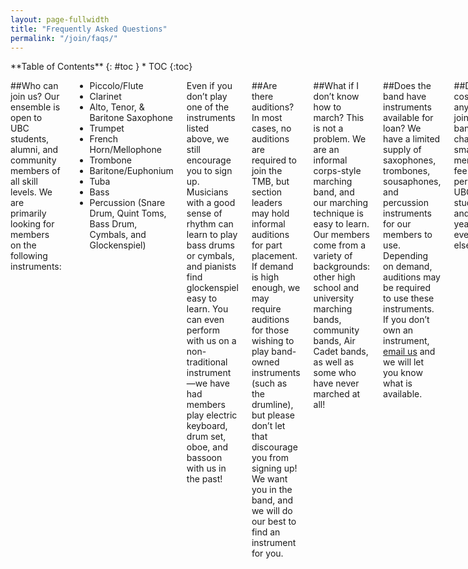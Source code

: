 ```yaml
---
layout: page-fullwidth
title: "Frequently Asked Questions"
permalink: "/join/faqs/"
---
```

<div class="row">
<div class="medium-4 medium-push-8 columns" markdown="1">
<div class="panel radius" markdown="1">
**Table of Contents**
{: #toc }
*  TOC
{:toc}
</div>
</div><!-- /.medium-4.columns -->

<div class="medium-8 medium-pull-4 columns" markdown="1">

##Who can join us?
Our ensemble is open to UBC students, alumni, and community members of all skill levels. We are primarily looking for members on the following instruments:

 * Piccolo/Flute
 * Clarinet
 * Alto, Tenor, & Baritone Saxophone
 * Trumpet
 * French Horn/Mellophone
 * Trombone
 * Baritone/Euphonium
 * Tuba
 * Bass
 * Percussion (Snare Drum, Quint Toms, Bass Drum, Cymbals, and Glockenspiel)
 
Even if you don’t play one of the instruments listed above, we still encourage you to sign up. Musicians with a good sense of rhythm can learn to play bass drums or cymbals, and pianists find glockenspiel easy to learn. You can even perform with us on a non-traditional instrument—we have had members play electric keyboard, drum set, oboe, and bassoon with us in the past!

##Are there auditions?
In most cases, no auditions are required to join the TMB, but section leaders may hold informal auditions for part placement. If demand is high enough, we may require auditions for those wishing to play band-owned instruments (such as the drumline), but please don’t let that discourage you from signing up! We want you in the band, and we will do our best to find an instrument for you.

##What if I don’t know how to march?
This is not a problem. We are an informal corps-style marching band, and our marching technique is easy to learn. Our members come from a variety of backgrounds: other high school and university marching bands, community bands, Air Cadet bands, as well as some who have never marched at all!

##Does the band have instruments available for loan?
We have a limited supply of saxophones, trombones, sousaphones, and percussion instruments for our members to use. Depending on demand, auditions may be required to use these instruments. If you don’t own an instrument, [email us](info@thunderbirdband.ca) and we will let you know what is available.

##Does it cost anything to join the band?
We charge a small membership fee of $10 per year for UBC students, and $15 per year for everyone else.

##Can I join other groups on campus?
Absolutely! Our members find more than enough time to participate and even hold leadership positions in many other campus groups, including AMS clubs, Concert Winds, greek life, residence life, undergraduate societies, co-op, and more. Our rehearsal schedule is set up to not conflict with participation in the Concert Winds and Wind Symphony.

##When does the band rehearse?
We have a weekly rehearsal on Tuesday evenings from 6:30 - 8:00 PM. If we perform a halftime show, we hold an additional three rehearsals the week of the show for members who choose to participate in the show; if we perform a parade, we hold an additional rehearsal prior to the parade for members who choose to participate in the parade.

##How much commitment is required?
In addition to our weekly rehearsals, we typically perform at one UBC Athletics event per week (usually on Friday or Saturday), with a few extra community performances throughout the term. We understand that our members are students first, so it's okay to miss a few rehearsals or performances as long as you let us know in advance! At some football games, the band performs a halftime show; participation in the halftime show is optional but those who wish to perform in the show are required to attend three two-hour field rehearsals the week of the show.

If you have any other questions, don't hesitate to email us at <info@thunderbirdband.ca>, and we will get back to you ASAP!

</div><!-- /.medium-8.columns -->
</div><!-- /.row -->